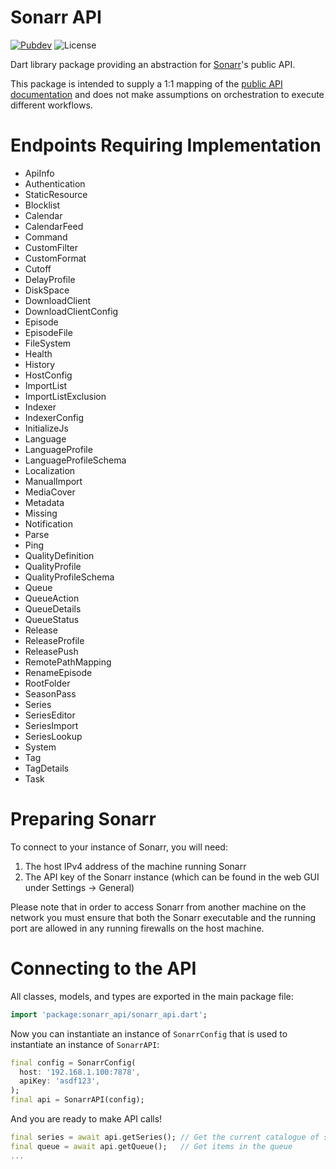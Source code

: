 # Sonarr API

[![Pubdev][pubdev-shield]][pubdev]
![License][license-shield]

Dart library package providing an abstraction for [Sonarr][website]'s public API.

This package is intended to supply a 1:1 mapping of the [public API documentation][swagger] and does not make assumptions on orchestration to execute different workflows.

# Endpoints Requiring Implementation

- ApiInfo
- Authentication
- StaticResource
- Blocklist
- Calendar
- CalendarFeed
- Command
- CustomFilter
- CustomFormat
- Cutoff
- DelayProfile
- DiskSpace
- DownloadClient
- DownloadClientConfig
- Episode
- EpisodeFile
- FileSystem
- Health
- History
- HostConfig
- ImportList
- ImportListExclusion
- Indexer
- IndexerConfig
- InitializeJs
- Language
- LanguageProfile
- LanguageProfileSchema
- Localization
- ManualImport
- MediaCover
- Metadata
- Missing
- Notification
- Parse
- Ping
- QualityDefinition
- QualityProfile
- QualityProfileSchema
- Queue
- QueueAction
- QueueDetails
- QueueStatus
- Release
- ReleaseProfile
- ReleasePush
- RemotePathMapping
- RenameEpisode
- RootFolder
- SeasonPass
- Series
- SeriesEditor
- SeriesImport
- SeriesLookup
- System
- Tag
- TagDetails
- Task

# Preparing Sonarr

To connect to your instance of Sonarr, you will need:

1. The host IPv4 address of the machine running Sonarr
2. The API key of the Sonarr instance (which can be found in the web GUI under Settings → General)

Please note that in order to access Sonarr from another machine on the network you must ensure that both the Sonarr executable and the running port are allowed in any running firewalls on the host machine.

# Connecting to the API

All classes, models, and types are exported in the main package file:

```dart
import 'package:sonarr_api/sonarr_api.dart';
```

Now you can instantiate an instance of `SonarrConfig` that is used to instantiate an instance of `SonarrAPI`:

```dart
final config = SonarrConfig(
  host: '192.168.1.100:7878',
  apiKey: 'asdf123',
);
final api = SonarrAPI(config);
```

And you are ready to make API calls!

```dart
final series = await api.getSeries(); // Get the current catalogue of series
final queue = await api.getQueue();   // Get items in the queue
...
```

[website]: https://sonarr.tv
[swagger]: https://sonarr.tv/docs/api/
[license-shield]: https://img.shields.io/github/license/RoninComputer/package-sonarr-api?style=for-the-badge
[pubdev]: https://pub.dev/packages/sonarr_api/
[pubdev-shield]: https://img.shields.io/pub/v/sonarr_api.svg?style=for-the-badge
